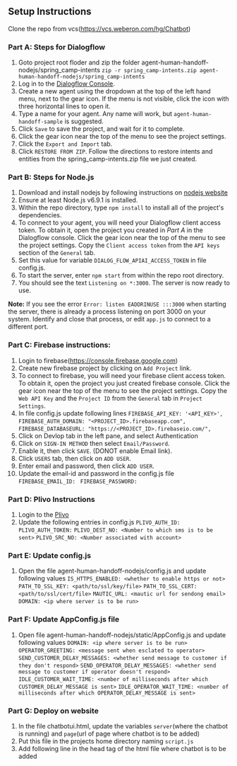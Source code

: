## Setup Instructions

Clone the repo from vcs(https://vcs.weberon.com/hg/Chatbot)

### Part A: Steps for Dialogflow
1. Goto project root floder and zip the folder agent-human-handoff-nodejs/spring_camp-intents
		`zip -r spring_camp-intents.zip agent-human-handoff-nodejs/spring_camp-intents`
1. Log in to the [Dialogflow Console](https://console.api.ai).
1. Create a new agent using the dropdown at the top of the left hand menu, next to the gear icon.
If the menu is not visible, click the icon with three horizontal lines to open it.
1. Type a name for your agent. Any name will work, but `agent-human-handoff-sample` is suggested.
1. Click `Save` to save the project, and wait for it to complete.
1. Click the gear icon near the top of the menu to see the project settings.
1. Click the `Export and Import` tab.
1. Click `RESTORE FROM ZIP`. Follow the directions to restore intents and entities from the
spring_camp-intents.zip file we just created.

### Part B: Steps for Node.js
1. Download and install nodejs by following instructions on [nodejs website](https://nodejs.org)
1. Ensure at least Node.js v6.9.1 is installed.
1. Within the repo directory, type `npm install` to install all of the project's dependencies.
1. To connect to your agent, you will need your Dialogflow client access token. To obtain it, open the project you
created in *Part A* in the Dialogflow console. Click the gear icon near the top of the menu to see the
project settings. Copy the `Client access token` from the `API keys` section of the `General` tab.
1. Set this value for variable `DIALOG_FLOW_APIAI_ACCESS_TOKEN` in file config.js.
1. To start the server, enter `npm start` from within the repo root directory.
1. You should see the text `Listening on *:3000`. The server is now ready to use.

**Note:** If you see the error `Error: listen EADDRINUSE :::3000` when starting the server, there is
already a process listening on port 3000 on your system. Identify and close that process, or edit `app.js`
to connect to a different port.

### Part C: Firebase instructions:
1. Login to firebase(https://console.firebase.google.com)
1. Create new firebase project by clicking on `Add Project` link.
1. To connect to firebase, you will need your firebase client access token. To obtain it, open the project you
just created firebase console. Click the gear icon near the top of the menu to see the
project settings. Copy the `Web API Key` and the `Project ID` from the `General` tab in `Project Settings`.
1. In file config.js update following lines
    `FIREBASE_API_KEY: '<API_KEY>',`
    `FIREBASE_AUTH_DOMAIN: "<PROJECT_ID>.firebaseapp.com",`
    `FIREBASE_DATABASEURL: "https://<PROJECT_ID>.firebaseio.com/",`
1. Click on Devlop tab in the left pane, and select Authentication
1. Click on `SIGN-IN METHOD` then select `Email/Password`.
1. Enable it, then click `SAVE`. (DONOT enable Email link).
1. Click `USERS` tab, then click on `ADD USER`.
1. Enter email and password, then click `ADD USER`.
1. Update the email-id and password in the config.js file
   `FIREBASE_EMAIL_ID: `
   `FIREBASE_PASSWORD: `

### Part D: Plivo Instructions
1. Login to the [Plivo](https://manage.plivo.com/)
1. Update the following entries in config.js
	`PLIVO_AUTH_ID:`
	`PLIVO_AUTH_TOKEN:`
	`PLIVO_DEST_NO: <Number to which sms is to be sent>`
	`PLIVO_SRC_NO: <Number associated with account>`

### Part E: Update config.js
1. Open the file agent-human-handoff-nodejs/config.js and update following values
	`IS_HTTPS_ENABLED: <whether to enable https or not>`
	`PATH_TO_SSL_KEY: <path/to/ssl/key/file>`
	`PATH_TO_SSL_CERT: <path/to/ssl/cert/file>`
	`MAUTIC_URL: <mautic url for sendong email>`
	`DOMAIN: <ip where server is to be run>`

### Part F: Update AppConfig.js file
1. Open file agent-human-handoff-nodejs/static/AppConfig.js and update following values
	`DOMAIN: <ip where server is to be run>`
	`OPERATOR_GREETING: <message sent when esclated to operator>`
	`SEND_CUSTOMER_DELAY_MESSAGES: <whether send message to customer if they don't respond>`
	`SEND_OPERATOR_DELAY_MESSAGES: <whether send message to customer if operator doesn't respond>`
	`IDLE_CUSTOMER_WAIT_TIME: <number of milliseconds after which CUSTOMER_DELAY_MESSAGE is sent>`
	`IDLE_OPERATOR_WAIT_TIME: <number of milliseconds after which OPERATOR_DELAY_MESSAGE is sent>`


### Part G: Deploy on website
1. In the file chatbotui.html, update the variables `server`(where the chatbot is running) and `page`(url of page where chatbot is to be added)
1. Put this file in the projects home directory naming `script.js`
1. Add following line in the head tag of the html file where chatbot is to be added
   <script src="/script.js"></script>


